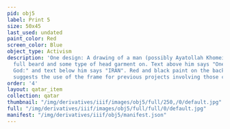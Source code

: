 ```yaml
---
pid: obj5
label: Print 5
size: 50x45
last_used: undated
paint_color: Red
screen_color: Blue
object_type: Activism
description: 'One design: A drawing of a man (possibly Ayatollah Khomeini) with a
  full beard and some type of head garment on. Text above him says "One Nation Under
  God:" and text below him says "IRAN". Red and black paint on the back of the screen
  suggests the use of the frame for previous projects involving those colors.'
order: '4'
layout: qatar_item
collection: qatar
thumbnail: "/img/derivatives/iiif/images/obj5/full/250,/0/default.jpg"
full: "/img/derivatives/iiif/images/obj5/full/full/0/default.jpg"
manifest: "/img/derivatives/iiif/obj5/manifest.json"
---
```

